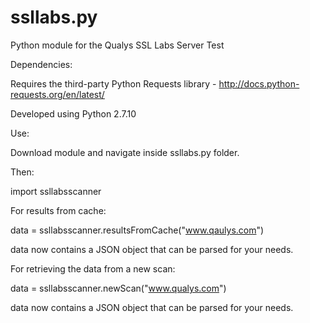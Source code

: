 # ssllabs.py
Python module for the Qualys SSL Labs Server Test

Dependencies:

Requires the third-party Python Requests library - http://docs.python-requests.org/en/latest/

Developed using Python 2.7.10

Use:

Download module and navigate inside ssllabs.py folder.

Then:

import ssllabsscanner

For results from cache:

data = ssllabsscanner.resultsFromCache("www.qaulys.com")

data now contains a JSON object that can be parsed for your needs.

For retrieving the data from a new scan:

data = ssllabsscanner.newScan("www.qualys.com")

data now contains a JSON object that can be parsed for your needs.
